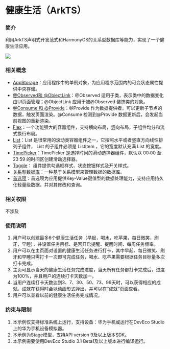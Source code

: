 # 健康生活（ArkTS）

### 简介
利用ArkTS声明式开发范式和HarmonyOS的关系型数据库等能力，实现了一个健康生活应用。

![](screenshots/health_life.gif)

### 相关概念
- [AppStorage](https://developer.harmonyos.com/cn/docs/documentation/doc-references/ts-state-management-0000001385819260#ZH-CN_TOPIC_0000001385819260__appstorage)：应用程序中的单例对象，为应用程序范围内的可变状态属性提供中央存储。
- [@Observed和 @ObjectLink](https://developer.harmonyos.com/cn/docs/documentation/doc-guides/ets-state-mgmt-page-level-0000001149818711#ZH-CN_TOPIC_0000001157388859__observed%E5%92%8Cobjectlink%E6%95%B0%E6%8D%AE%E7%AE%A1%E7%90%86)：@Observed 适用于类，表示类中的数据变化由UI页面管理；@ObjectLink 应用于被@Observed 装饰类的对象。
- [@Consume 和 @Provide](https://developer.harmonyos.com/cn/docs/documentation/doc-guides/ets-state-mgmt-page-level-0000001149818711#ZH-CN_TOPIC_0000001157388859__consume%E5%92%8Cprovide)：@Provide 作为数据提供者，可以更新子节点的数据，触发页面渲染。@Consume 检测到@Provide 数据更新后，会发起当前视图的重新渲染。
- [Flex](https://developer.harmonyos.com/cn/docs/documentation/doc-references/ts-container-flex-0000001281001250)：一个功能强大的容器组件，支持横向布局，竖向布局，子组件均分和流式换行布局。
- [List](https://developer.harmonyos.com/cn/docs/documentation/doc-references/ts-container-list-0000001333800573)：List 是很常用的滚动类容器组件之一，它按照水平或者竖直方向线性排列子组件， List 的子组件必须是 ListItem ，它的宽度默认充满 List 的宽度。
- [TimePicker](https://developer.harmonyos.com/cn/docs/documentation/doc-references/ts-basic-components-timepicker-0000001281480698)：TimePicker 是选择时间的滑动选择器组件，默认以 00:00 至 23:59 的时间区创建滑动选择器。
- [Toggle](https://developer.harmonyos.com/cn/docs/documentation/doc-references/ts-basic-components-toggle-0000001281361118)： 组件提供勾选框样式、状态按钮样式及开关样式。
- [关系型数据库](https://developer.harmonyos.com/cn/docs/documentation/doc-references/js-apis-data-rdb-0000001281001102)：一种基于关系模型来管理数据的数据库。
- [首选项](https://developer.harmonyos.com/cn/docs/documentation/doc-references-V3/js-apis-data-preferences-0000001427745052-V3?catalogVersion=V3)：首选项为应用提供Key-Value键值型的数据处理能力，支持应用持久化轻量级数据，并对其修改和查询。

### 相关权限
不涉及

### 使用说明

1. 用户可以创建最多6个健康生活任务（早起，喝水，吃苹果，每日微笑，刷牙，早睡），并设置任务目标、是否开启提醒、提醒时间、每周任务频率。
2. 用户可以在主页面对设置的健康生活任务进行打卡，其中早起、每日微笑、刷牙和早睡只需打卡一次即可完成任务，喝水、吃苹果需要根据任务目标量多次打卡完成。
3. 主页可显示当天的健康生活任务完成进度，当天所有任务都打卡完成后，进度为100%，并且用户的连续打卡天数加一。
4. 当用户连续打卡天数达到3、7、30、50、73、99天时，可以获得相应的成就。成就在获得时会以动画形式弹出，并可以在“成就”页面查看。
5. 用户可以查看以前的健康生活任务完成情况。

### 约束与限制
1. 本示例仅支持标准系统上运行，支持设备：华为手机或运行在DevEco Studio上的华为手机设备模拟器。
2. 本示例为Stage模型，支持API version 9及以上版本SDK。
3. 本示例需要使用DevEco Studio 3.1 Beta1及以上版本进行编译运行。


